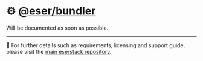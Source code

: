 # ⚙️ [@eser/bundler](./)

Will be documented as soon as possible.

---

🔗 For further details such as requirements, licensing and support guide, please
visit the [main eserstack repository](https://github.com/eser/stack).
